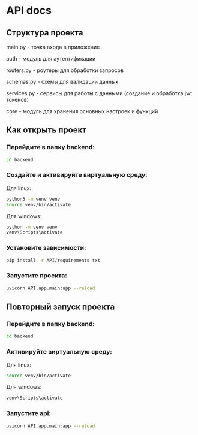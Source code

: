 # API docs
## Структура проекта
main.py - точка входа в приложение

auth - модуль для аутентификации

routers.py - роутеры для обработки запросов

schemas.py - схемы для валидации данных

services.py - сервисы для работы с данными (создание и обработка jwt токенов)

core - модуль для хранения основных настроек и функций

## Как открыть проект
### Перейдите в папку backend:
```bash
cd backend
```
### Создайте и активируйте виртуальную среду:
Для linux:
```bash
python3 -m venv venv
source venv/bin/activate
```
Для windows:
```bash
python -m venv venv
venv\Scripts\activate
```

### Установите зависимости:
```bash
pip install -r API/requirements.txt
```

### Запустите проекта:
```bash
uvicorn API.app.main:app --reload
```

## Повторный запуск проекта
### Перейдите в папку backend:
```bash
cd backend
```
### Активируйте виртуальную среду:
Для linux:
```bash
source venv/bin/activate
```
Для windows:
```bash
venv\Scripts\activate
```
### Запустите api:
```bash
uvicorn API.app.main:app --reload
```